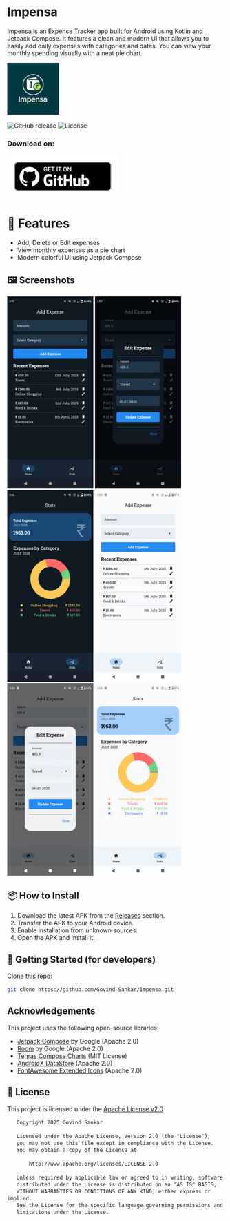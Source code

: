 # Impensa
Impensa is an Expense Tracker app built for Android using Kotlin and Jetpack Compose. It features a clean and modern UI that allows you to easily add daily expenses with categories and dates. You can view your monthly spending visually with a neat pie chart.

<p>
  <img src="images/app_icon.png" width="120" alt="Impensa Icon">
</p>

![GitHub release](https://img.shields.io/github/v/release/Govind-Sankar/Impensa?cacheSeconds=3600)
![License](https://img.shields.io/github/license/Govind-Sankar/Impensa)


### Download on:

<a href = https://github.com/Govind-Sankar/Impensa/releases>
<img src="images/badge_github.png" style="height: 100px;">
</a> 

# 📱 Features

- Add, Delete or Edit expenses
- View monthly expenses as a pie chart
- Modern colorful UI using Jetpack Compose

## 🖼️ Screenshots

<img src="images/HomepageDark.png" width="200"/> <img src="images/EditpageDark.png" width="200"/> <img src="images/StatspageDark.png" width="200"/> <img src="images/HomepageLight.png" width="200"/> <img src="images/EditpageLight.png" width="200"/> <img src="images/StatspageLight.png" width="200"/> 

## 📦 How to Install

1. Download the latest APK from the [Releases](https://github.com/Govind-Sankar/Impensa/releases) section.
2. Transfer the APK to your Android device.
3. Enable installation from unknown sources.
4. Open the APK and install it.

## 🚀 Getting Started (for developers)

Clone this repo:
   ```bash
   git clone https://github.com/Govind-Sankar/Impensa.git
   ```

## Acknowledgements

This project uses the following open-source libraries:

- [Jetpack Compose](https://developer.android.com/jetpack/compose) by Google (Apache 2.0)
- [Room](https://developer.android.com/training/data-storage/room) by Google (Apache 2.0)
- [Tehras Compose Charts](https://github.com/tehras/charts) (MIT License)
- [AndroidX DataStore](https://developer.android.com/topic/libraries/architecture/datastore) (Apache 2.0)
- [FontAwesome Extended Icons](https://developer.android.com/reference/kotlin/androidx/compose/material/package-summary#MaterialIcons.Extended) (Apache 2.0)

## 📄 License

This project is licensed under the [Apache License v2.0](LICENSE).
```
   Copyright 2025 Govind Sankar

   Licensed under the Apache License, Version 2.0 (the "License");
   you may not use this file except in compliance with the License.
   You may obtain a copy of the License at

       http://www.apache.org/licenses/LICENSE-2.0

   Unless required by applicable law or agreed to in writing, software
   distributed under the License is distributed on an "AS IS" BASIS,
   WITHOUT WARRANTIES OR CONDITIONS OF ANY KIND, either express or implied.
   See the License for the specific language governing permissions and
   limitations under the License.
```
